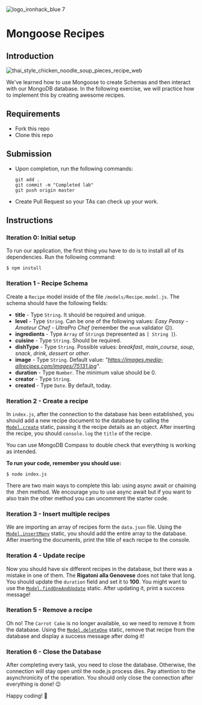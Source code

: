 ![logo_ironhack_blue 7](https://user-images.githubusercontent.com/23629340/40541063-a07a0a8a-601a-11e8-91b5-2f13e4e6b441.png)

# Mongoose Recipes

## Introduction

![thai_style_chicken_noodle_soup_pieces_recipe_web](https://user-images.githubusercontent.com/23629340/38369283-ac1bda62-38e7-11e8-9c9b-d9df623f1bc3.jpg)

We've learned how to use Mongoose to create Schemas and then interact with our MongoDB database. In the following exercise, we will practice how to implement this by creating awesome recipes.

## Requirements

- Fork this repo
- Clone this repo

## Submission

- Upon completion, run the following commands:

  ```
  git add .
  git commit -m "Completed lab"
  git push origin master
  ```

- Create Pull Request so your TAs can check up your work.

## Instructions

### Iteration 0: Initial setup

To run our application, the first thing you have to do is to install all of its dependencies. Run the following command:

```shell
$ npm install
```

### Iteration 1 - Recipe Schema

Create a `Recipe` model inside of the file `/models/Recipe.model.js`. The schema should have the following fields:
- **title** - Type `String`. It should be required and unique.
- **level** - Type `String`. Can be one of the following values: _Easy Peasy_ - _Amateur Chef_ - _UltraPro Chef_ (remember the `enum` validator :wink:).
- **ingredients** - Type `Array` of `String`s (represented as `[ String ]`).
- **cuisine** - Type `String`. Should be required.
- **dishType** - Type `String`. Possible values: _breakfast_, _main_course_, _soup_, _snack_, _drink_, _dessert_ or _other_.
- **image** - Type `String`. Default value: _"https://images.media-allrecipes.com/images/75131.jpg"_.
- **duration** - Type `Number`. The minimum value should be 0.
- **creator** - Type `String`.
- **created** - Type `Date`. By default, today.

### Iteration 2 - Create a recipe

In `index.js`, after the connection to the database has been established, you should add a new recipe document to the database by calling the [`Model.create`](https://mongoosejs.com/docs/api.html#model_Model.create) static, passing it the recipe details as an object. After inserting the recipe, you should `console.log` the `title` of the recipe.

You can use MongoDB Compass to double check that everything is working as intended.

**To run your code, remember you should use:**

```shell
$ node index.js
```

There are two main ways to complete this lab: using async await or chaining the .then method.
We encourage you to use async await but if you want to also train the other method you can uncomment the starter code.

### Iteration 3 - Insert multiple recipes

We are importing an array of recipes form the `data.json` file. Using the [`Model.insertMany`](https://mongoosejs.com/docs/api.html#model_Model.insertMany) static, you should add the entire array to the database. After inserting the documents, print the title of each recipe to the console.

### Iteration 4 - Update recipe

Now you should have six different recipes in the database, but there was a mistake in one of them. The **Rigatoni alla Genovese** does not take that long. You should update the `duration` field and set it to **100**. You might want to use the [`Model.findOneAndUpdate`](https://mongoosejs.com/docs/api.html#model_Model.findOneAndUpdate) static. After updating it, print a success message!

### Iteration 5 - Remove a recipe

Oh no! The `Carrot Cake` is no longer available, so we need to remove it from the database. Using the [`Model.deleteOne`](https://mongoosejs.com/docs/api.html#model_Model.deleteOne) static, remove that recipe from the database and display a success message after doing it!

### Iteration 6 - Close the Database

After completing every task, you need to close the database. Otherwise, the connection will stay open until the node.js process dies. Pay attention to the asynchronicity of the operation. You should only close the connection after everything is done! :wink:

Happy coding! 💙
